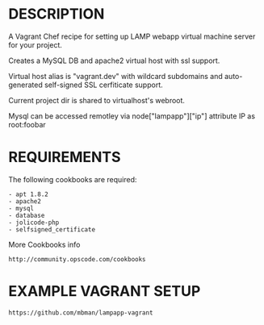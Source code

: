 DESCRIPTION
===========

A Vagrant Chef recipe for setting up LAMP webapp virtual machine server for your project.

Creates a MySQL DB and apache2 virtual host with ssl support.

Virtual host alias is "vagrant.dev" with wildcard subdomains and 
auto-generated self-signed SSL cerfiticate support.

Current project dir is shared to virtualhost's webroot.

Mysql can be accessed remotley via node["lampapp"]["ip"] attribute IP as root:foobar


REQUIREMENTS
============

The following cookbooks are required:

    - apt 1.8.2
    - apache2
    - mysql
    - database
    - jolicode-php
    - selfsigned_certificate

More Cookbooks info

    http://community.opscode.com/cookbooks

EXAMPLE VAGRANT SETUP
=====================

    https://github.com/mbman/lampapp-vagrant